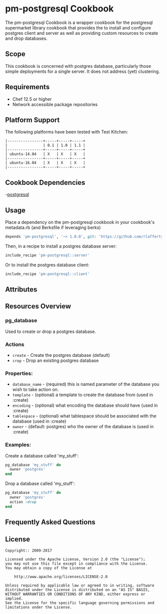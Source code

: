 # pm-postgresql Cookbook

The pm-postgresql Cookbook is a wrapper cookbook for the postgresql supermarket library cookbook that provides the to install and configure postgres client and server as well as providing custom resources to create and drop databases.

## Scope

This cookbook is concerned with postgres database, particularly those simple deployments for a single server. It does not address (yet) clustering.

## Requirements

- Chef 12.5 or higher
- Network accessible package repositories

## Platform Support

The following platforms have been tested with Test Kitchen:

```
|----------------+-----+-----+-----+
|                | 0.1 | 1.0 | 1.1 |
|----------------+-----+-----+-----+
| ubuntu-14.04   | X   | X   | X   |
|----------------+-----+-----+-----+
| ubuntu-16.04   | X   | X   | X   |
|----------------+-----+-----+-----+
```

## Cookbook Dependencies

-[postgresql](https://supermarket.chef.io/cookbooks/postgresql)

## Usage

Place a dependency on the pm-postgresql cookbook in your cookbook's metadata.rb (and Berksfile if leveraging berks)

```ruby
depends 'pm-postgresql', '~> 1.0.0', git: 'https://github.com/rlafferty/pm-nginx.git'
```

Then, in a recipe to install a postgres database server:

```ruby
include_recipe 'pm-postgresql::server'
```

Or to install the postgres database client:

```ruby
include_recipe 'pm-postgresql::client'
```

## Attributes

## Resources Overview

### pg_database

Used to create or drop a postgres database.

### Actions

- `create` - Create the postgres database (default)
- `crop` - Drop an existing postgres database

### Properties:

- `database_name` - (required) this is named parameter of the database you wish to take action on.
- `template` - (optional) a template to create the database from (used in :create)
- `encoding` - (optional) what encoding the database should have (used in :create)
- `tablespace` - (optional) what tablespace should be associated with the database (used in :create)
- `owner` - (default: postgres) who the owner of the database is (used in :create)

### Examples:

Create a database called 'my_stuff':

```ruby
pg_database 'my_stuff' do
  owner 'postgres'
end
```

Drop a database called 'my_stuff':

```ruby
pg_database 'my_stuff' do
  owner 'postgres'
  action :drop
end
```

## Frequently Asked Questions


## License

```text
Copyright:: 2009-2017 

Licensed under the Apache License, Version 2.0 (the "License");
you may not use this file except in compliance with the License.
You may obtain a copy of the License at

    http://www.apache.org/licenses/LICENSE-2.0

Unless required by applicable law or agreed to in writing, software
distributed under the License is distributed on an "AS IS" BASIS,
WITHOUT WARRANTIES OR CONDITIONS OF ANY KIND, either express or implied.
See the License for the specific language governing permissions and
limitations under the License.
```
